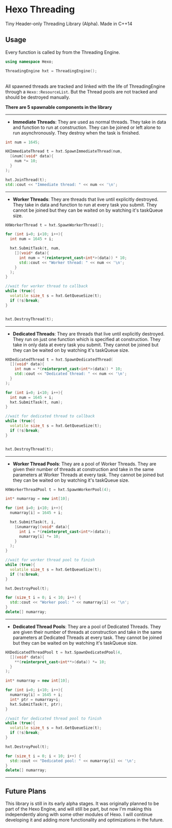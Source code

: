 # Hexo Threading
Tiny Header-only Threading Library (Alpha). Made in C++14


## Usage

Every function is called by from the Threading Engine.

```c++
using namespace Hexo;

ThreadingEngine hxt = ThreadingEngine();
```

\
All spawned threads are tracked and linked with the life of ThreadingEngine through a `Hexo::ResourceList`. But the Thread pools are not tracked and should be destroyed manually.



**There are 5 spawnable components in the library**

****
- **Immediate Threads**: They are used as normal threads. They take in data and function to run at construction. They can be joined or left alone to run asynchronously. They destroy when the task is finished.

```c++
int num = 1645;

HXImmediateThread t = hxt.SpawnImmediateThread(num,
  [&num](void* data){
    num *= 10;
  }
);

hxt.JoinThread(t);
std::cout << "Immediate thread: " << num << '\n';
```


****
- **Worker Threads**: They are threads that live until explicitly destroyed. They take in data and function to run at every task you submit. They cannot be joined but they can be waited on by watching it's taskQueue size.

```c++
HXWorkerThread t = hxt.SpawnWorkerThread();

for (int i=0; i<10; i++){
  int num = 1645 + i;

  hxt.SubmitTask(t, num,
    [](void* data){
      int num = *(reinterpret_cast<int*>(data)) * 10;
      std::cout << "Worker thread: " << num << '\n';
    }
  );
}

//wait for worker thread to callback
while (true){
  volatile size_t s = hxt.GetQueueSize(t);
  if (!s)break;
}


hxt.DestroyThread(t);
```


****
- **Dedicated Threads**: They are threads that live until explicitly destroyed. They run on just one function which is specified at construction. They take in only data at every task you submit. They cannot be joined but they can be waited on by watching it's taskQueue size.

```c++
HXDedicatedThread t = hxt.SpawnDedicatedThread(
  [](void* data){
    int num = *(reinterpret_cast<int*>(data)) * 10;
    std::cout << "Dedicated thread: " << num << '\n';
  }
);

for (int i=0; i<10; i++){
  int num = 1645 + i;
  hxt.SubmitTask(t, num);
}

//wait for dedicated thread to callback
while (true){
  volatile size_t s = hxt.GetQueueSize(t);
  if (!s)break;
}


hxt.DestroyThread(t);
```


****
- **Worker Thread Pools**: They are a pool of Worker Threads. They are given their number of threads at construction and take in the same parameters at Worker Threads at every task. They cannot be joined but they can be waited on by watching it's taskQueue size.

```c++
HXWorkerThreadPool t = hxt.SpawnWorkerPool(4);

int* numarray = new int[10];

for (int i=0; i<10; i++){
  numarray[i] = 1645 + i;

  hxt.SubmitTask(t, i,
    [&numarray](void* data){
      int i = *(reinterpret_cast<int*>(data));
      numarray[i] *= 10;
    }
  );
}

//wait for worker thread pool to finish
while (true){
  volatile size_t s = hxt.GetQueueSize(t);
  if (!s)break;
}

hxt.DestroyPool(t);

for (size_t i = 0; i < 10; i++) {
  std::cout << "Worker pool: " << numarray[i] << '\n';
}
delete[] numarray;
```


****
- **Dedicated Thread Pools**: They are a pool of Dedicated Threads. They are given their number of threads at construction and take in the same parameters at Dedicated Threads at every task. They cannot be joined but they can be waited on by watching it's taskQueue size.

```c++
HXDedicatedThreadPool t = hxt.SpawnDedicatedPool(4,
  [](void* data){
    **(reinterpret_cast<int**>(data)) *= 10;
  }
);

int* numarray = new int[10];

for (int i=0; i<10; i++){
  numarray[i] = 1645 + i;
  int* ptr = numarray+i;
  hxt.SubmitTask(t, ptr);
}

//wait for dedicated thread pool to finish
while (true){
  volatile size_t s = hxt.GetQueueSize(t);
  if (!s)break;
}

hxt.DestroyPool(t);

for (size_t i = 0; i < 10; i++) {
  std::cout << "Dedicated pool: " << numarray[i] << '\n';
}
delete[] numarray;
```


****
## Future Plans
This library is still in its early alpha stages. It was originally planned to be part of the Hexo Engine, and will still be part, but now I'm making this independently along with some other modules of Hexo. I will continue developing it and adding more functionality and optimizations in the future.
